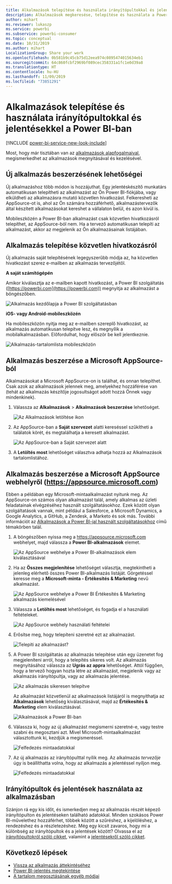 ```yaml
---
title: Alkalmazások telepítése és használata irányítópultokkal és jelentésekkel a Power BI-ban
description: Alkalmazások megkeresése, telepítése és használata a Power BI szolgáltatásban.
author: mihart
ms.reviewer: lukaszp
ms.service: powerbi
ms.subservice: powerbi-consumer
ms.topic: conceptual
ms.date: 10/31/2019
ms.author: mihart
LocalizationGroup: Share your work
ms.openlocfilehash: 0b581b9c45cb75d12eea974c0895474015634eb1
ms.sourcegitcommit: 64c860fcbf2969bf089cec358331a1fc1e0d39a8
ms.translationtype: HT
ms.contentlocale: hu-HU
ms.lasthandoff: 11/09/2019
ms.locfileid: "73851291"
---
```

# <a name="install-and-use-apps-with-dashboards-and-reports-in-power-bi"></a>Alkalmazások telepítése és használata irányítópultokkal és jelentésekkel a Power BI-ban

[!INCLUDE [power-bi-service-new-look-include](../includes/power-bi-service-new-look-include.md)]

Most, hogy már tisztában van az [alkalmazások alapfogalmaival](end-user-apps.md), megismerkedhet az alkalmazások megnyitásával és kezelésével. 

## <a name="ways-to-get-a-new-app"></a>Új alkalmazás beszerzésének lehetőségei
Új alkalmazáshoz több módon is hozzájuthat. Egy jelentéskészítő munkatárs automatikusan telepítheti az alkalmazást az Ön Power BI-fiókjába, vagy elküldheti az alkalmazásra mutató közvetlen hivatkozást. Felkeresheti az AppSource-ot is, ahol az Ön számára hozzáférhető, alkalmazástervezők által készített alkalmazásokat kereshet a vállalaton belül, és azon kívül is. 

Mobileszközén a Power BI-ban alkalmazást csak közvetlen hivatkozásról telepíthet, az AppSource-ból nem. Ha a tervező automatikusan telepíti az alkalmazást, akkor az megjelenik az Ön alkalmazásainak listájában.

## <a name="install-an-app-from-a-direct-link"></a>Alkalmazás telepítése közvetlen hivatkozásról
Új alkalmazás saját telepítésének legegyszerűbb módja az, ha közvetlen hivatkozást szerez e-mailben az alkalmazás tervezőjétől.  

**A saját számítógépén** 

Amikor kiválasztja az e-mailben kapott hivatkozást, a Power BI szolgáltatás ([https://powerbi.com](https://powerbi.com)) megnyitja az alkalmazást a böngészőben. 

![Alkalmazás kezdőlapja a Power BI szolgáltatásban](./media/end-user-app-view/power-bi-app-from-link.png)

**iOS- vagy Android-mobileszközén** 

Ha mobileszközön nyitja meg az e-mailben szereplő hivatkozást, az alkalmazás automatikusan telepítve lesz, és megnyílik a mobilalkalmazásban. Előfordulhat, hogy először be kell jelentkeznie. 

![Alkalmazás-tartalomlista mobileszközön](./media/end-user-app-view/power-bi-ios.png)

## <a name="get-the-app-from-microsoft-appsource"></a>Alkalmazás beszerzése a Microsoft AppSource-ból
Alkalmazásokat a Microsoft AppSource-on is találhat, és onnan telepíthet. Csak azok az alkalmazások jelennek meg, amelyekhez hozzáférése van (tehát az alkalmazás készítője jogosultságot adott hozzá Önnek vagy mindenkinek).

1. Válassza az **Alkalmazások**  > **Alkalmazások beszerzése** lehetőséget. 
   
    ![Az Alkalmazások letöltése ikon](./media/end-user-app-view/power-bi-get-app2.png)    
2. Az AppSource-ban a **Saját szervezet** alatti kereséssel szűkítheti a találatok körét, és megtalálhatja a keresett alkalmazást.
   
    ![Az AppSource-ban a Saját szervezet alatt](./media/end-user-app-view/power-bi-opportunity-app.png)
3. A **Letöltés most** lehetőséget választva adhatja hozzá az Alkalmazások tartalomlistához. 

## <a name="get-an-app-from-the-microsoft-appsource-website-httpsappsourcemicrosoftcom"></a>Alkalmazás beszerzése a Microsoft AppSource webhelyről (https://appsource.microsoft.com)
Ebben a példában egy Microsoft-mintaalkalmazást nyitunk meg. Az AppSource-on számos olyan alkalmazást talál, amely alkalmas az üzleti feladatainak elvégzéséhez használt szolgáltatásokhoz.  Ezek között olyan szolgáltatások vannak, mint például a Salesforce, a Microsoft Dynamics, a Google Analytics, a GitHub, a Zendesk, a Marketo és sok más. További információt az [Alkalmazások a Power BI-jal használt szolgáltatásokhoz](../service-connect-to-services.md) című témakörben talál. 

1. A böngészőben nyissa meg a https://appsource.microsoft.com webhelyet, majd válassza a **Power BI-alkalmazások** elemet.

    ![Az AppSource webhelye a Power BI-alkalmazások elem kiválasztásával  ](./media/end-user-apps/power-bi-appsource.png)


2. Ha az **Összes megjelenítése** lehetőséget választja, megtekintheti a jelenleg elérhető összes Power BI-alkalmazás listáját. Görgetéssel keresse meg a **Microsoft-minta - Értékesítés & Marketing** nevű alkalmazást.

    ![Az AppSource webhelye a Power BI Értékesítés & Marketing alkalmazás kiemelésével  ](./media/end-user-apps/power-bi-appsource-samples.png)

3. Válassza a **Letöltés most** lehetőséget, és fogadja el a használati feltételeket.

    ![Az AppSource webhely használati feltételei ](./media/end-user-apps/power-bi-permission.png)


4. Erősítse meg, hogy telepíteni szeretné ezt az alkalmazást.

    ![Telepíti az alkalmazást?  ](./media/end-user-apps/power-bi-app-install.png)

5. A Power BI szolgáltatás az alkalmazás telepítése után egy üzenetet fog megjeleníteni arról, hogy a telepítés sikeres volt. Az alkalmazás megnyitásához válassza az **Ugrás az appra** lehetőséget. Attól függően, hogy a tervező hogyan hozta létre az alkalmazást, megjelenik vagy az alkalmazás irányítópultja, vagy az alkalmazás jelentése.

    ![Az alkalmazás sikeresen telepítve ](./media/end-user-apps/power-bi-app-ready.png)

    Az alkalmazást közvetlenül az alkalmazások listájáról is megnyithatja az **Alkalmazások** lehetőség kiválasztásával, majd az **Értékesítés & Marketing** elem kiválasztásával.

    ![Alkalmazások a Power BI-ban](./media/end-user-apps/power-bi-apps.png)


6. Válassza ki, hogy az új alkalmazást megismerni szeretné-e, vagy testre szabni és megosztani azt. Mivel Microsoft-mintaalkalmazást választottunk ki, kezdjük a megismeréssel. 

    ![Felfedezés mintaadatokkal](./media/end-user-apps/power-bi-explore.png)

7.  Az új alkalmazás az irányítópulttal nyílik meg. Az alkalmazás *tervezője* úgy is beállíthatta volna, hogy az alkalmazás a jelentéssel nyíljon meg.  

    ![Felfedezés mintaadatokkal](./media/end-user-apps/power-bi-new-app.png)




## <a name="interact-with-the-dashboards-and-reports-in-the-app"></a>Irányítópultok és jelentések használata az alkalmazásban
Szánjon rá egy kis időt, és ismerkedjen meg az alkalmazás részét képező irányítópulton és jelentéseken található adatokkal. Minden szokásos Power BI-művelethez hozzáférhet, többek között a szűréshez, a kijelöléshez, a rendezéshez és a részletezéshez.  Még egy kicsit zavaros, hogy mi a különbség az irányítópultok és a jelentések között?  Olvassa el az [irányítópultokról szóló cikket](end-user-dashboards.md), valamint a [jelentésekről szóló cikket](end-user-reports.md).  




## <a name="next-steps"></a>Következő lépések
* [Vissza az alkalmazás áttekintéséhez](end-user-apps.md)
* [Power BI-jelentés megtekintése](end-user-report-open.md)
* [A tartalom megosztásának egyéb módjai](end-user-shared-with-me.md)
